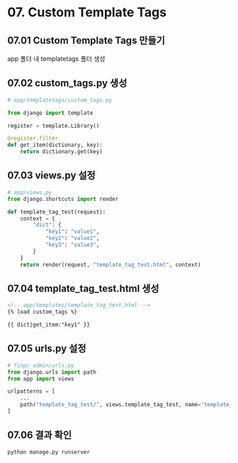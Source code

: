 # 07. Custom Template Tags

## 07.01 Custom Template Tags 만들기
app 폴더 내 templatetags 폴더 생성

## 07.02 custom_tags.py 생성
```python
# app/templatetags/custom_tags.py

from django import template

register = template.Library()

@register.filter
def get_item(dictionary, key):
    return dictionary.get(key)
```

## 07.03 views.py 설정
```python
# app/views.py
from django.shortcuts import render

def template_tag_test(request):
    context = {
        "dict": {
            "key1": "value1",
            "key2": "value2",
            "key3": "value3",
        }
    }
    return render(request, "template_tag_test.html", context)
```

## 07.04 template_tag_test.html 생성
```html
<!-- app/templates/template_tag_test.html -->
{% load custom_tags %}

{{ dict|get_item:"key1" }}
```

## 07.05 urls.py 설정
```python
# finpc_admin/urls.py
from django.urls import path
from app import views

urlpatterns = [
    ...
    path("template_tag_test/", views.template_tag_test, name="template_tag_test"),
]
```


## 07.06 결과 확인
```bash
python manage.py runserver
```
